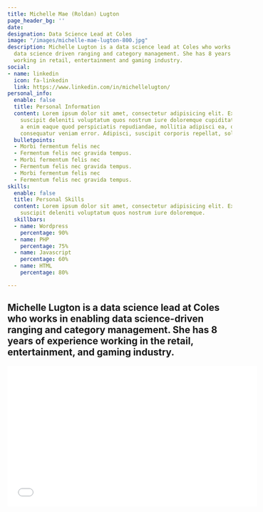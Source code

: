 ```yaml
---
title: Michelle Mae (Roldan) Lugton
page_header_bg: ''
date: 
designation: Data Science Lead at Coles
image: "/images/michelle-mae-lugton-800.jpg"
description: Michelle Lugton is a data science lead at Coles who works in enabling
  data science driven ranging and category management. She has 8 years experience
  working in retail, entertainment and gaming industry.
social:
- name: linkedin
  icon: fa-linkedin
  link: https://www.linkedin.com/in/michellelugton/
personal_info:
  enable: false
  title: Personal Information
  content: Lorem ipsum dolor sit amet, consectetur adipisicing elit. Excepturi explicabo
    suscipit deleniti voluptatum quos nostrum iure doloremque cupiditate voluptatem
    a enim eaque quod perspiciatis repudiandae, mollitia adipisci ea, quidem eveniet
    consequatur veniam error. Adipisci, suscipit corporis repellat, soluta vitae deserunt.
  bulletpoints:
  - Morbi fermentum felis nec
  - Fermentum felis nec gravida tempus.
  - Morbi fermentum felis nec
  - Fermentum felis nec gravida tempus.
  - Morbi fermentum felis nec
  - Fermentum felis nec gravida tempus.
skills:
  enable: false
  title: Personal Skills
  content: Lorem ipsum dolor sit amet, consectetur adipisicing elit. Excepturi explicabo
    suscipit deleniti voluptatum quos nostrum iure doloremque.
  skillbars:
  - name: Wordpress
    percentage: 90%
  - name: PHP
    percentage: 75%
  - name: Javascript
    percentage: 60%
  - name: HTML
    percentage: 80%

---
```

## Michelle Lugton is a data science lead at Coles who works in enabling data science-driven ranging and category management. She has 8 years of experience working in the retail, entertainment, and gaming industry.

<iframe width="560" height="315" src="[https://www.youtube.com/embed/_wMKccIJv_Q](https://www.youtube.com/embed/_wMKccIJv_Q "https://www.youtube.com/embed/_wMKccIJv_Q")" title="YouTube video player" frameborder="0" allow="accelerometer; autoplay; clipboard-write; encrypted-media; gyroscope; picture-in-picture" allowfullscreen></iframe>